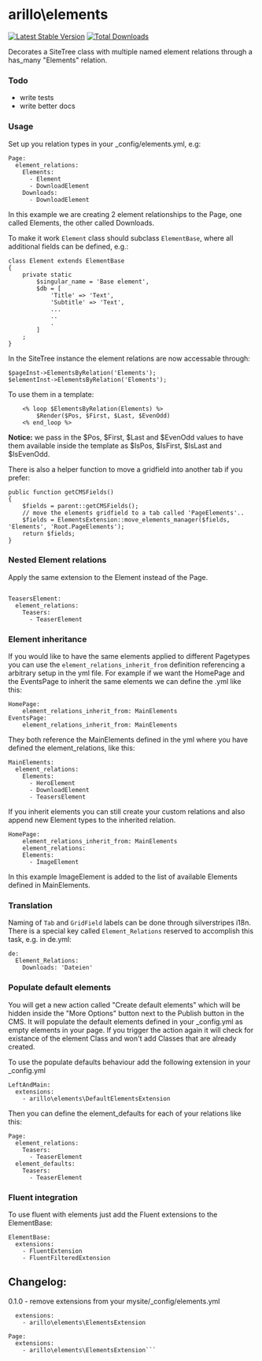 # arillo\elements

[![Latest Stable Version](https://poser.pugx.org/arillo/silverstripe-elements/v/stable?format=flat)](https://packagist.org/packages/arillo/silverstripe-elements)
[![Total Downloads](https://poser.pugx.org/arillo/silverstripe-elements/downloads?format=flat)](https://packagist.org/packages/arillo/silverstripe-elements)

Decorates a SiteTree class with multiple named element relations through a has_many "Elements" relation.

### Todo
+ write tests
+ write better docs

### Usage
Set up you relation types in your _config/elements.yml, e.g:

```
Page:
  element_relations:
    Elements:
      - Element
      - DownloadElement
    Downloads:
      - DownloadElement
```

In this example we are creating 2 element relationships to the Page, one called Elements, the other called Downloads.

To make it work `Element` class should subclass `ElementBase`, where all additional fields can be defined, e.g.:

```
class Element extends ElementBase
{
    private static
        $singular_name = 'Base element',
        $db = [
            'Title' => 'Text',
            'Subtitle' => 'Text',
            ...
            ..
            .
        ]
    ;
}
```


In the SiteTree instance the element relations are now accessable through:

```
$pageInst->ElementsByRelation('Elements');
$elementInst->ElementsByRelation('Elements');
```

To use them in a template:
```
	<% loop $ElementsByRelation(Elements) %>
		$Render($Pos, $First, $Last, $EvenOdd)
	<% end_loop %>
```

__Notice:__ we pass in the $Pos, $First, $Last and $EvenOdd values to have them available inside the template as $IsPos, $IsFirst, $IsLast and $IsEvenOdd.

There is also a helper function to move a gridfield into another tab if you prefer:

```
public function getCMSFields()
{
    $fields = parent::getCMSFields();
    // move the elements gridfield to a tab called 'PageElements'..
    $fields = ElementsExtension::move_elements_manager($fields, 'Elements', 'Root.PageElements');
    return $fields;
}
```

### Nested Element relations
Apply the same extension to the Element instead of the Page.

```

TeasersElement:
  element_relations:
    Teasers:
      - TeaserElement
```

### Element inheritance
If you would like to have the same elements applied to different Pagetypes you can use the ```element_relations_inherit_from``` definition referencing a arbitrary setup in the yml file. For example if we want the HomePage and the EventsPage to inherit the same elements we can define the .yml like this:

```
HomePage:
	element_relations_inherit_from: MainElements
EventsPage:
	element_relations_inherit_from: MainElements
```

They both reference the MainElements defined in the yml where you have defined the element_relations, like this:

```
MainElements:
  element_relations:
    Elements:
      - HeroElement
      - DownloadElement
      - TeasersElement
```

If you inherit elements you can still create your custom relations and also append new Element types to the inherited relation.

```
HomePage:
    element_relations_inherit_from: MainElements
    element_relations:
    Elements:
      - ImageElement
```

In this example ImageElement is added to the list of available Elements defined in MainElements.

### Translation
Naming of `Tab` and `GridField` labels can be done through silverstripes i18n.
There is a special key called `Element_Relations` reserved to accomplish this task, e.g. in de.yml:

```
de:
  Element_Relations:
    Downloads: 'Dateien'
```

### Populate default elements
You will get a new action called "Create default elements" which will be hidden inside the "More Options" button next to the Publish button in the CMS.
It will populate the default elements defined in your _config.yml as empty elements in your page. If you trigger the action again it will check for existance of the element Class and won't add Classes that are already created.

To use the populate defaults behaviour add the following extension in your _config.yml

```
LeftAndMain:
  extensions:
    - arillo\elements\DefaultElementsExtension
```

Then you can define the element_defaults for each of your relations like this:

```
Page:
  element_relations:
    Teasers:
      - TeaserElement
  element_defaults:
    Teasers:
      - TeaserElement
```


### Fluent integration
To use fluent with elements just add the Fluent extensions to the ElementBase:

```
ElementBase:
  extensions:
    - FluentExtension
    - FluentFilteredExtension
```

## Changelog:

0.1.0 - remove extensions from your mysite/_config/elements.yml
```ElementBase:
  extensions:
    - arillo\elements\ElementsExtension

Page:
  extensions:
    - arillo\elements\ElementsExtension```
